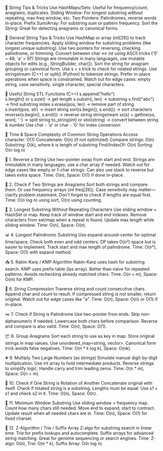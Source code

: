 🧠 String Tips & Tricks
Use HashMaps/Sets: Useful for frequency/count, anagrams, duplicates.
Sliding Window: For longest substring without repeating, max freq window, etc.
Two Pointers: Palindromes, reverse words in-place.
Prefix Sum/Array: For substring sum or pattern frequency.
Sort the String: Great for detecting anagrams or canonical forms.

🧠 General String Tips & Tricks
Use HashMap or array (int[26]) to track character frequencies.
Apply sliding window for substring problems (like longest unique substring).
Use two pointers for reversing, checking palindrome, or trimming.
Convert between char ↔ int using ASCII tricks ('0' = 48, 'a' = 97)
Strings are immutable in many languages, use mutable objects for edits (e.g., StringBuilder, char[]).
Sort the string for anagram grouping or canonical form.
Use s + s trick to check for rotated strings.
Use stringstream (C++) or split() (Python) to tokenize strings.
Prefer in-place operations when space is constrained.
Watch out for edge cases: empty string, case sensitivity, single character, special characters.

🧰 Useful String STL Functions (C++)
s.append("hello")   
s.length() or s.size() → get length
s.substr(i, len) → substring
s.find("abc") → find substring index
s.erase(pos, len) → remove part of string
s.insert(pos, str) → insert string
sort(s.begin(), s.end()) → sort characters
reverse(s.begin(), s.end()) → reverse string
stringstream ss(s) + getline(ss, word, ' ') → split string
to_string(int) or stoi(string) → convert between string & number
Use char - 'a' or char - '0' for index conversion

🧮 Time & Space Complexity of Common String Operations
Access character: O(1)
Concatenate: O(n) (if not optimized)
Compare strings: O(n)
Substring: O(k), where k is length of substring
Find/IndexOf: O(n)
Sorting: O(n log n)

🔁 1. Reverse a String
Use two-pointer swap from start and end.
Strings are immutable in many languages; use a char array if needed.
Watch out for edge cases like empty or 1-char strings.
Can also use stack to reverse but takes extra space.
Time: O(n), Space: O(1) if done in-place.

👬 2. Check if Two Strings are Anagrams
Sort both strings and compare them.
Or use frequency arrays (int freq[26]).
Case sensitivity may matter—clarify problem statement.
Don't forget to check if lengths are equal first.
Time: O(n log n) using sort, O(n) using counting.

🧩 3. Longest Substring Without Repeating Characters
Use sliding window + HashSet or map.
Keep track of window start and end indexes.
Remove characters from set/map when a repeat is found.
Update max length while sliding window.
Time: O(n), Space: O(n).

📊 4. Longest Palindromic Substring
Use expand-around-center for optimal time/space.
Check both even and odd centers.
DP takes O(n²) space but is easier to implement.
Track start and max length of palindrome.
Time: O(n²), Space: O(1) with expand method.

📥 5. Rabin-Karp / KMP Algorithm
Rabin-Karp uses hash for substring search.
KMP uses prefix table (lps array).
Better than naive for repeated patterns.
Avoids rechecking already matched chars.
Time: O(n + m), Space: O(m) for KMP.

🔁 6. String Compression
Traverse string and count consecutive chars.
Append char and count to result.
If compressed string is not smaller, return original.
Watch out for edge cases like "a".
Time: O(n), Space: O(n) or O(1) if in-place.

✂️ 7. Check if String is Palindrome
Use two-pointer from ends.
Skip non-alphanumeric if needed.
Lowercase both chars before comparison.
Reverse and compare is also valid.
Time: O(n), Space: O(1).

📦 8. Group Anagrams
Sort each string to use as key in map.
Store original strings in map values.
Use unordered_map<string, vector<string>>.
Canonical form trick avoids false negatives.
Time: O(n \* k log k), Space: O(nk).

➕ 9. Multiply Two Large Numbers (as strings)
Simulate manual digit-by-digit multiplication.
Use int array to hold intermediate products.
Reverse strings to simplify logic.
Handle carry and trim leading zeros.
Time: O(n \* m), Space: O(n + m).

🔄 10. Check if One String is Rotation of Another
Concatenate original with itself.
Check if rotated string is a substring.
Lengths must be equal.
Use s1 + s1 and check s2 in it.
Time: O(n), Space: O(n).

🎯 11. Minimum Window Substring
Use sliding window + frequency map.
Count how many chars still needed.
Move end to expand, start to contract.
Update result when all needed chars are in.
Time: O(n), Space: O(1) for fixed charset.

💬 12. Z-Algorithm / Trie / Suffix Array
Z-algo for substring search in linear time.
Trie for prefix lookups and autocomplete.
Suffix arrays for advanced string matching.
Great for genome sequencing or search engines.
Time: Z-algo: O(n), Trie: O(n \* k), Suffix Array: O(n log n).
